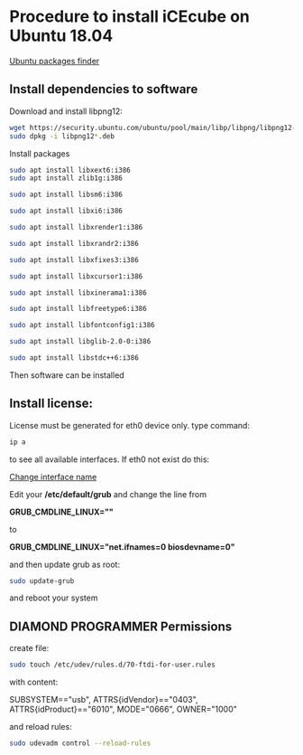 
# Procedure to install iCEcube on Ubuntu 18.04

[Ubuntu packages finder](https://packages.ubuntu.com)

## Install dependencies to software

Download and install libpng12:
```bash
wget https://security.ubuntu.com/ubuntu/pool/main/libp/libpng/libpng12-0_1.2.54-1ubuntu1.1_i386.deb
sudo dpkg -i libpng12*.deb
```

Install packages
```bash
sudo apt install libxext6:i386
sudo apt install zlib1g:i386
```

```bash
sudo apt install libsm6:i386

sudo apt install libxi6:i386

sudo apt install libxrender1:i386

sudo apt install libxrandr2:i386

sudo apt install libxfixes3:i386

sudo apt install libxcursor1:i386

sudo apt install libxinerama1:i386

sudo apt install libfreetype6:i386

sudo apt install libfontconfig1:i386

sudo apt install libglib-2.0-0:i386

sudo apt install libstdc++6:i386
```
Then software can be installed

## Install license:
License must be generated for eth0 device only.
type command: 
```bash
ip a
```
to see all available interfaces.
If eth0 not exist do this:

[Change interface name](https://askubuntu.com/questions/767786/changing-network-interfaces-name-ubuntu-16-04)

Edit your **/etc/default/grub** and change the line from

**GRUB_CMDLINE_LINUX=""**

to

**GRUB_CMDLINE_LINUX="net.ifnames=0 biosdevname=0"**

and then update grub as root:
```bash
sudo update-grub
```
and reboot your system

## DIAMOND PROGRAMMER Permissions
create file:
```bash
sudo touch /etc/udev/rules.d/70-ftdi-for-user.rules 
```
with content:

SUBSYSTEM=="usb", ATTRS{idVendor}=="0403", ATTRS{idProduct}=="6010", MODE="0666", OWNER="1000"

and reload rules:
```sh
sudo udevadm control --reload-rules
```


